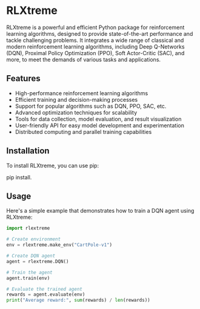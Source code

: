 # RLXtreme

RLXtreme is a powerful and efficient Python package for reinforcement learning algorithms, designed to provide state-of-the-art performance and tackle challenging problems. It integrates a wide range of classical and modern reinforcement learning algorithms, including Deep Q-Networks (DQN), Proximal Policy Optimization (PPO), Soft Actor-Critic (SAC), and more, to meet the demands of various tasks and applications.

## Features

- High-performance reinforcement learning algorithms
- Efficient training and decision-making processes
- Support for popular algorithms such as DQN, PPO, SAC, etc.
- Advanced optimization techniques for scalability
- Tools for data collection, model evaluation, and result visualization
- User-friendly API for easy model development and experimentation
- Distributed computing and parallel training capabilities

## Installation

To install RLXtreme, you can use pip:

pip install.

## Usage

Here's a simple example that demonstrates how to train a DQN agent using RLXtreme:

```python
import rlextreme

# Create environment
env = rlextreme.make_env("CartPole-v1")

# Create DQN agent
agent = rlextreme.DQN()

# Train the agent
agent.train(env)

# Evaluate the trained agent
rewards = agent.evaluate(env)
print("Average reward:", sum(rewards) / len(rewards))